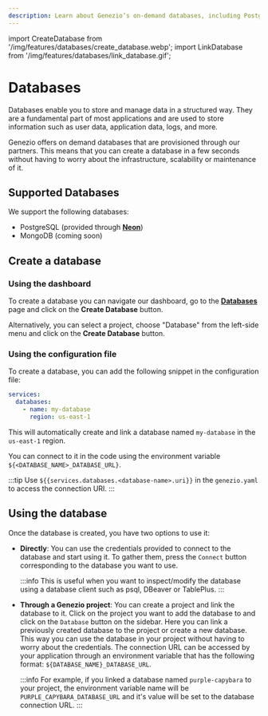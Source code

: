 ```yaml
---
description: Learn about Genezio’s on-demand databases, including PostgreSQL and MongoDB. Create, manage, and link databases effortlessly with Genezio
---
```


import CreateDatabase from '/img/features/databases/create_database.webp';
import LinkDatabase from '/img/features/databases/link_database.gif';

# Databases

<head>
  <title>Databases | Genezio Documentation</title>
</head>
Databases enable you to store and manage data in a structured way. They are a fundamental part of most applications and
are used to store information such as user data, application data, logs, and more.

Genezio offers on demand databases that are provisioned through our partners. This means that you can create a
database in a few seconds without having to worry about the infrastructure, scalability or maintenance of it.

## Supported Databases

We support the following databases:

- PostgreSQL (provided through [**Neon**](https://neon.tech/))
- MongoDB (coming soon)

## Create a database

### Using the dashboard

To create a database you can navigate our dashboard, go to the [**Databases**](https://app.genez.io/databases/) page
and click on the **Create Database** button.

Alternatively, you can select a project, choose "Database" from the left-side menu and click on the **Create Database** button.

### Using the configuration file

To create a database, you can add the following snippet in the configuration file:

```yaml title="genezio.yaml"
services:
  databases:
    - name: my-database
      region: us-east-1
```

This will automatically create and link a database named `my-database` in the `us-east-1` region.

You can connect to it in the code using the environment variable `${<DATABASE_NAME>_DATABASE_URL}`.

:::tip
Use `${{services.databases.<database-name>.uri}}` in the `genezio.yaml` to access the connection URI.
:::

## Using the database

Once the database is created, you have two options to use it:

- **Directly**: You can use the credentials provided to connect to the database and start using it. To gather them,
  press the `Connect` button corresponding to the database you want to use.

  :::info
  This is useful when you want to inspect/modify the database using a database client such as psql, DBeaver or TablePlus.
  :::

- **Through a Genezio project**: You can create a project and link the database to it. Click on the project you want to add the database to and
  click on the `Database` button on the sidebar. Here you can link a previously created database to the project or create a new database. This way you can use the
  database in your project without having to worry about the credentials. The connection URL can be accessed by
  your application through an environment variable that has the following format: `${DATABASE_NAME}_DATABASE_URL`.

  :::info
  For example, if you linked a database named `purple-capybara` to your project, the environment variable name will be
  `PURPLE_CAPYBARA_DATABASE_URL` and it's value will be set to the database connection URL.
  :::
